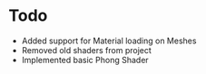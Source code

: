 # Todo
- Added support for Material loading on Meshes
- Removed old shaders from project
- Implemented basic Phong Shader